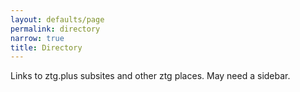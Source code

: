 ```yaml
---
layout: defaults/page
permalink: directory
narrow: true
title: Directory
---
```


Links to ztg.plus subsites and other ztg places. May need a sidebar.
